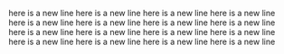 here is a new line
here is a new line
here is a new line
here is a new line
here is a new line
here is a new line
here is a new line
here is a new line
here is a new line
here is a new line
here is a new line
here is a new line
here is a new line
here is a new line
here is a new line
here is a new line